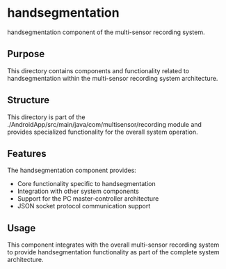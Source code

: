 # handsegmentation

handsegmentation component of the multi-sensor recording system.

## Purpose

This directory contains components and functionality related to handsegmentation within the multi-sensor recording system architecture.

## Structure

This directory is part of the ./AndroidApp/src/main/java/com/multisensor/recording module and provides specialized functionality for the overall system operation.

## Features

The handsegmentation component provides:
- Core functionality specific to handsegmentation
- Integration with other system components
- Support for the PC master-controller architecture
- JSON socket protocol communication support

## Usage

This component integrates with the overall multi-sensor recording system to provide handsegmentation functionality as part of the complete system architecture.
